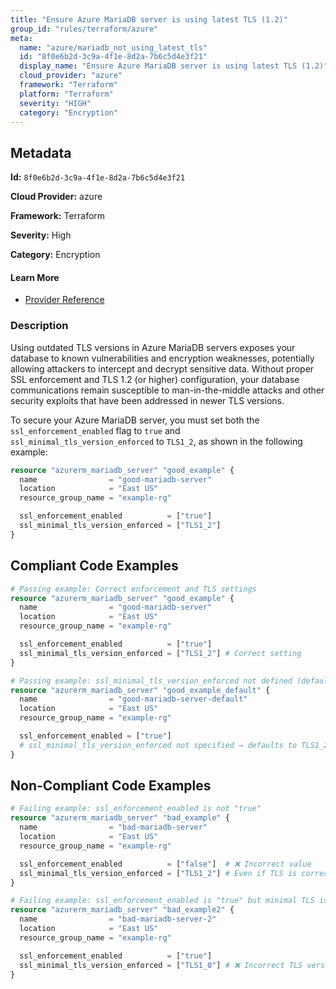 ```yaml
---
title: "Ensure Azure MariaDB server is using latest TLS (1.2)"
group_id: "rules/terraform/azure"
meta:
  name: "azure/mariadb_not_using_latest_tls"
  id: "8f0e6b2d-3c9a-4f1e-8d2a-7b6c5d4e3f21"
  display_name: "Ensure Azure MariaDB server is using latest TLS (1.2)"
  cloud_provider: "azure"
  framework: "Terraform"
  platform: "Terraform"
  severity: "HIGH"
  category: "Encryption"
---
```

## Metadata

**Id:** `8f0e6b2d-3c9a-4f1e-8d2a-7b6c5d4e3f21`

**Cloud Provider:** azure

**Framework:** Terraform

**Severity:** High

**Category:** Encryption

#### Learn More

 - [Provider Reference](https://registry.terraform.io/providers/hashicorp/azurerm/3.117.1/docs/resources/mariadb_server#ssl_minimal_tls_version_enforced-1)

### Description

 Using outdated TLS versions in Azure MariaDB servers exposes your database to known vulnerabilities and encryption weaknesses, potentially allowing attackers to intercept and decrypt sensitive data. Without proper SSL enforcement and TLS 1.2 (or higher) configuration, your database communications remain susceptible to man-in-the-middle attacks and other security exploits that have been addressed in newer TLS versions. 

To secure your Azure MariaDB server, you must set both the `ssl_enforcement_enabled` flag to `true` and `ssl_minimal_tls_version_enforced` to `TLS1_2`, as shown in the following example:

```terraform
resource "azurerm_mariadb_server" "good_example" {
  name                = "good-mariadb-server"
  location            = "East US"
  resource_group_name = "example-rg"

  ssl_enforcement_enabled          = ["true"]
  ssl_minimal_tls_version_enforced = ["TLS1_2"]
}
```


## Compliant Code Examples
```terraform
# Passing example: Correct enforcement and TLS settings
resource "azurerm_mariadb_server" "good_example" {
  name                = "good-mariadb-server"
  location            = "East US"
  resource_group_name = "example-rg"

  ssl_enforcement_enabled          = ["true"]
  ssl_minimal_tls_version_enforced = ["TLS1_2"] # Correct setting
}

```

```terraform
# Passing example: ssl_minimal_tls_version_enforced not defined (defaults to TLS1_2)
resource "azurerm_mariadb_server" "good_example_default" {
  name                = "good-mariadb-server-default"
  location            = "East US"
  resource_group_name = "example-rg"

  ssl_enforcement_enabled = ["true"]
  # ssl_minimal_tls_version_enforced not specified → defaults to TLS1_2
}

```
## Non-Compliant Code Examples
```terraform
# Failing example: ssl_enforcement_enabled is not "true"
resource "azurerm_mariadb_server" "bad_example" {
  name                = "bad-mariadb-server"
  location            = "East US"
  resource_group_name = "example-rg"

  ssl_enforcement_enabled          = ["false"]  # ❌ Incorrect value
  ssl_minimal_tls_version_enforced = ["TLS1_2"] # Even if TLS is correct, enforcement flag is wrong
}

# Failing example: ssl_enforcement_enabled is "true" but minimal TLS is set incorrectly
resource "azurerm_mariadb_server" "bad_example2" {
  name                = "bad-mariadb-server-2"
  location            = "East US"
  resource_group_name = "example-rg"

  ssl_enforcement_enabled          = ["true"]
  ssl_minimal_tls_version_enforced = ["TLS1_0"] # ❌ Incorrect TLS version
}

```